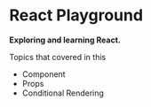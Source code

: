 # React Playground

**Exploring and learning React.**

Topics that covered in this

- Component
- Props
- Conditional Rendering
